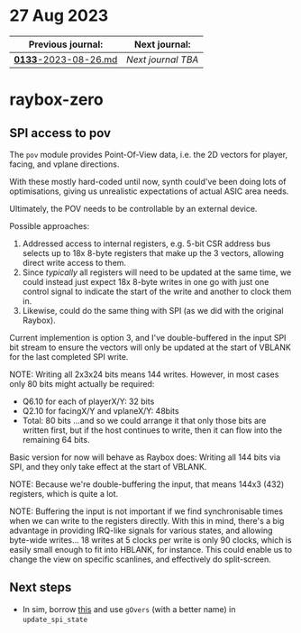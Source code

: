 # 27 Aug 2023

| Previous journal: | Next journal: |
|-|-|
| [**0133**-2023-08-26.md](./0133-2023-08-26.md) | *Next journal TBA* |

# raybox-zero

## SPI access to pov

The `pov` module provides Point-Of-View data, i.e. the 2D vectors for player, facing, and vplane directions.

With these mostly hard-coded until now, synth could've been doing lots of optimisations, giving us unrealistic expectations of actual ASIC area needs.

Ultimately, the POV needs to be controllable by an external device.

Possible approaches:
1.  Addressed access to internal registers, e.g. 5-bit CSR address bus selects up to 18x 8-byte registers that make up the 3 vectors, allowing direct write access to them.
2.  Since *typically* all registers will need to be updated at the same time, we could instead just expect 18x 8-byte writes in one go with just one control signal to indicate the start of the write and another to clock them in.
3.  Likewise, could do the same thing with SPI (as we did with the original Raybox).

Current implemention is option 3, and I've double-buffered in the input SPI bit stream to ensure the vectors will only be updated at the start of VBLANK for the last completed SPI write.

NOTE: Writing all 2x3x24 bits means 144 writes. However, in most cases only 80 bits might actually be required:
*   Q6.10 for each of playerX/Y: 32 bits
*   Q2.10 for facingX/Y and vplaneX/Y: 48bits
*   Total: 80 bits
...and so we could arrange it that only those bits are written first, but if the host continues to write, then it can flow into the remaining 64 bits.

Basic version for now will behave as Raybox does: Writing all 144 bits via SPI, and they only take effect at the start of VBLANK.

NOTE: Because we're double-buffering the input, that means 144x3 (432) registers, which is quite a lot.

NOTE: Buffering the input is not important if we find synchronisable times when we can write to the registers directly. With this in mind, there's a big advantage in providing IRQ-like signals for various states, and allowing byte-wide writes... 18 writes at 5 clocks per write is only 90 clocks, which is easily small enough to fit into HBLANK, for instance. This could enable us to change the view on specific scanlines, and effectively do split-screen.

## Next steps

*   In sim, borrow [this](https://github.com/algofoogle/raybox/blob/3c10ebce6ff4f8a7aba5dd9e97372fbbe01366e5/sim/sim_main.cpp#L343-L401) and use `gOvers` (with a better name) in `update_spi_state`
